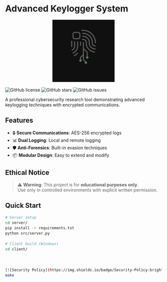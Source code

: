 # Advanced Keylogger System

<p align="center">
  <img src="https://github.com/Chundyy/advanced-keylogger/blob/main/logo.png?raw=true" alt="Advanced Keylogger Logo" width="200">
</p>

![GitHub license](https://img.shields.io/github/license/Chundyy/advanced-keylogger)
![GitHub stars](https://img.shields.io/github/stars/Chundyy/advanced-keylogger)
![GitHub issues](https://img.shields.io/github/issues/Chundyy/advanced-keylogger)

A professional cybersecurity research tool demonstrating advanced keylogging techniques with encrypted communications.

## Features
- 🔒 **Secure Communications**: AES-256 encrypted logs
- 📊 **Dual Logging**: Local and remote logging
- 🛡️ **Anti-Forensics**: Built-in evasion techniques
- 📦 **Modular Design**: Easy to extend and modify

## Ethical Notice
> ⚠️ **Warning**: This project is for **educational purposes only**.  
> Use only in controlled environments with explicit written permission.

## Quick Start
```bash
# Server setup
cd server/
pip install -r requirements.txt
python src/server.py

# Client build (Windows)
cd client/



[![Security Policy](https://img.shields.io/badge/Security-Policy-brightgreen)](SECURITY.md)
make
